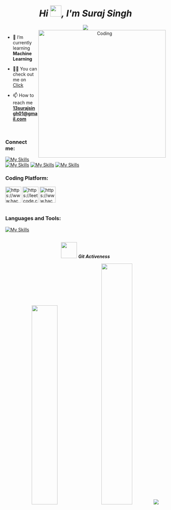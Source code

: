 ***<h1 align="center">Hi <img src="https://media.giphy.com/media/hvRJCLFzcasrR4ia7z/giphy.gif" width="35">, I'm Suraj Singh </h1>***


<p align="center">
  <a href="https://github.com/DenverCoder1/readme-typing-svg"><img src="https://readme-typing-svg.herokuapp.com?lines=Computer+Science+Student;Web+Developer;AI%20|%20ML%20Admirer;Passionate%20learner&center=true&width=500&height=50"></a>
<br />
<!--   <p align="left"> <img src="https://komarev.com/ghpvc/?username=suraj-s13&label=Profile%20views&color=0e75b6&style=flat" alt="suraj-s13" /> </p> -->
<img align="right" alt="Coding" width="400" src="https://cdn.dribbble.com/users/1292677/screenshots/6139167/media/5387dc7e035b3efe9d94516044de66a4.gif">

- 🌱 I’m currently learning **Machine Learning**

- 👨‍💻 You can check out me on [Click](https://suraj-s13.github.io/)

- 📫 How to reach me **13surajsingh01@gmail.com**
<br />

<h3 align="left">Connect me:</h3>
<p align="left">
  
[![My Skills](https://skillicons.dev/icons?i=github)](https://github.com/suraj-s13)
[![My Skills](https://skillicons.dev/icons?i=linkedin)](https://www.linkedin.com/in/suraj-singh-71a373217/)
[![My Skills](https://skillicons.dev/icons?i=instagram)](https://instagram.com/_suraj_ss_?igshid=YmMyMTA2M2Y=)
[![My Skills](https://skillicons.dev/icons?i=twitter)](https://twitter.com/Surajs13s?t=xFGY1Ybzie3pVK8IXLSpSg&s=09)
 <br />
  
<h3 align="left">Coding Platform:</h3>
<p align="left">
<a href="https://www.hackerrank.com/https://www.hackerrank.com/surajs13" target="blank"><img align="center" src="https://raw.githubusercontent.com/rahuldkjain/github-profile-readme-generator/master/src/images/icons/Social/hackerrank.svg" alt="https://www.hackerrank.com/surajs13" height="50" width="50" /></a>
<a href="https://leetcode.com/suraj-s13/" target="blank"><img align="center" src="https://raw.githubusercontent.com/rahuldkjain/github-profile-readme-generator/master/src/images/icons/Social/leet-code.svg" alt="https://leetcode.com/suraj-s13/" height="50" width="50" /></a>
<a href="https://www.hackerearth.com/@suraj3005" target="blank"><img align="center" src="https://raw.githubusercontent.com/rahuldkjain/github-profile-readme-generator/master/src/images/icons/Social/hackerearth.svg" alt="https://www.hackerearth.com/@suraj3005" height="50" width="50" /></a>
<br /><br />
<h3 align="left">Languages and Tools:</h3>

[![My Skills](https://skillicons.dev/icons?i=c,cpp,py,html,css,linux,mysql,docker,gcp,git,gitlab&perline=)](https://skillicons.dev)
<br /><br />

 <p align="center">
  <img src="https://media.giphy.com/media/VgCDAzcKvsR6OM0uWg/giphy.gif" width="50">
 <i><b>Git Activeness</b></i></p>
 
 <p align="center">
  <img width="40%" src="https://github-readme-stats.vercel.app/api?username=suraj-s13&theme=github_dark&cache_seconds=30&hide_border=true"/>&nbsp;&nbsp;&nbsp;
  <img width="44%" src = "https://github-readme-streak-stats.herokuapp.com/?user=suraj-s13&theme=github_dark&cache_seconds=30&hide_border=true"/>
  <img src="https://github-profile-summary-cards.vercel.app/api/cards/profile-details?username=suraj-s13&theme=github_dark"/>
</p>
</p>
